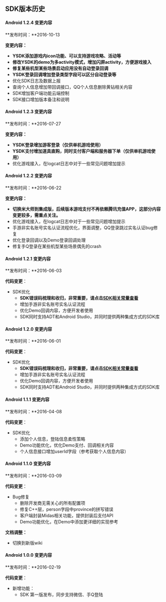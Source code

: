 
## SDK版本历史

#### Android 1.2.4 变更内容

**发布时间：**2016-10-13

**变更内容：**

- **YSDK添加游戏内icon功能、可以支持游戏攻略、活动等**
- **修改YSDK的demo为多activity模式，增加闪屏activity，方便游戏接入**
- **修复某些机型某些场景启动应用没有自动登录回调**
- **YSDK登录回调增加登录类型字段可以区分自动登录等**
- 优化SDK日志及数据上报
- 查询个人信息增加带回调接口，QQ个人信息删除黄钻相关内容
- SDK增加客户端功能云端控制
- SDK接口增加版本备注和说明


#### Android 1.2.3 变更内容

**发布时间：**2016-07-27

**变更内容：**

- **YSDK登录增加游客登录（仅供单机游戏使用）**
- **YSDK支付增加道具直购，同时支付客户端和服务器下单（仅供单机游戏使用）**
- 优化游戏接入，在logcat日志中对于一些常见问题增加提示

#### Android 1.2.2 变更内容

**发布时间：**2016-06-22

**变更内容：**

- **切换米大师到集成版，后续版本游戏支付不再依赖腾讯充值APP，这部分内容变更较多，需重点关注。**
- 优化游戏接入，在logcat日志中对于一些常见问题增加提示
- 手游非实名账号实名认证流程优化，界面调整，QQ登录跳过实名认证bug修复
- 优化登录回调以及Demo登录回调处理
- 修复手Q登录在某些机型某些场景偶先的crash

#### Android 1.2.1 变更内容
**发布时间：**2016-06-03

**代码变更**：

- SDK优化
  - **SDK错误码梳理和收归，非常重要，请点击[SDK相关常量查看]()**
  - 增加手游非实名账号实名认证流程
  - 优化Demo回调内容，方便开发者使用
  - SDK同时支持ADT和Android Studio，并同时提供两种集成方式的SDK库
  
#### Android 1.2.0 变更内容
**发布时间：**2016-06-01

**代码变更**：

- SDK优化
  - **SDK错误码梳理和收归，非常重要，请点击[SDK相关常量查看]()**
  - 增加手游非实名账号实名认证流程
  - 优化Demo回调内容，方便开发者使用
  - SDK同时支持ADT和Android Studio，并同时提供两种集成方式的SDK库

#### Android 1.1.1 变更内容
**发布时间：**2016-04-08

**代码变更**：

- SDK优化
  - 添加个人信息，登陆信息柔性策略
  - Demo功能优化，优化Demo支付、回调相关内容
  - 个人信息接口增加userId字段（参考获取个人信息内容）
  
#### Android 1.1.0 变更内容
**发布时间：**2016-03-09

**代码变更**：

- Bug修复
  - 删除开发商无需关心的所有配置项
  - 修复C++层，person字段中province的拼写错误
  - 客户端封装Midas相关功能，提供封装后支付API
  - Demo功能优化，在Demo中添加更详细的实现参考

**文档调整：**

- 切换到新版wiki

#### Android 1.0.0 变更内容
**发布时间：**2016-02-19 

**代码变更**：

- 新增功能：
	- SDK 第一版发布，同步支持微信、手Q登陆
